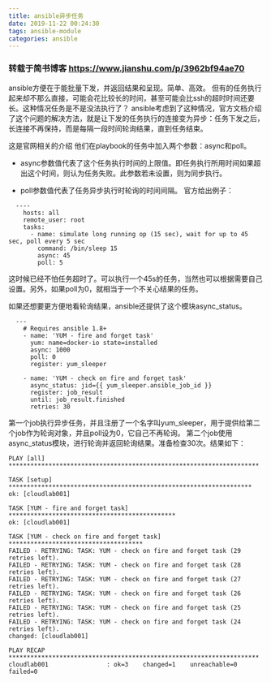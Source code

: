 ```yaml
---
title: ansible异步任务
date: 2019-11-22 00:24:30
tags: ansible-module
categories: ansible
---
```


### 转载于简书博客 https://www.jianshu.com/p/3962bf94ae70

ansible方便在于能批量下发，并返回结果和呈现。简单、高效。
但有的任务执行起来却不那么直接，可能会花比较长的时间，甚至可能会比ssh的超时时间还要长。这种情况任务是不是没法执行了？
ansible考虑到了这种情况，官方文档介绍了这个问题的解决方法，就是让下发的任务执行的连接变为异步：任务下发之后，长连接不再保持，而是每隔一段时间轮询结果，直到任务结束。

<!--more-->

这是官网相关的介绍
他们在playbook的任务中加入两个参数：async和poll。

* async参数值代表了这个任务执行时间的上限值。即任务执行所用时间如果超出这个时间，则认为任务失败。此参数若未设置，则为同步执行。

* poll参数值代表了任务异步执行时轮询的时间间隔。
官方给出例子：

```
  ----
    hosts: all
    remote_user: root
    tasks:
      - name: simulate long running op (15 sec), wait for up to 45 sec, poll every 5 sec
        command: /bin/sleep 15
        async: 45
        poll: 5
```

这时候已经不怕任务超时了。可以执行一个45s的任务，当然也可以根据需要自己设置。另外，如果poll为0，就相当于一个不关心结果的任务。

如果还想要更方便地看轮询结果，ansible还提供了这个模块async_status。

```
  ---
    # Requires ansible 1.8+
    - name: 'YUM - fire and forget task'
      yum: name=docker-io state=installed
      async: 1000
      poll: 0
      register: yum_sleeper

    - name: 'YUM - check on fire and forget task'
      async_status: jid={{ yum_sleeper.ansible_job_id }}
      register: job_result
      until: job_result.finished
      retries: 30
```

第一个job执行异步任务，并且注册了一个名字叫yum_sleeper，用于提供给第二个job作为轮询对象，并且poll设为0，它自己不再轮询。
第二个job使用async_status模块，进行轮询并返回轮询结果。准备检查30次。结果如下：

```
PLAY [all] *********************************************************************

TASK [setup] *******************************************************************
ok: [cloudlab001]

TASK [YUM - fire and forget task] **********************************************
ok: [cloudlab001]

TASK [YUM - check on fire and forget task] *************************************
FAILED - RETRYING: TASK: YUM - check on fire and forget task (29 retries left).
FAILED - RETRYING: TASK: YUM - check on fire and forget task (28 retries left).
FAILED - RETRYING: TASK: YUM - check on fire and forget task (27 retries left).
FAILED - RETRYING: TASK: YUM - check on fire and forget task (26 retries left).
FAILED - RETRYING: TASK: YUM - check on fire and forget task (25 retries left).
FAILED - RETRYING: TASK: YUM - check on fire and forget task (24 retries left).
changed: [cloudlab001]

PLAY RECAP *********************************************************************
cloudlab001                : ok=3    changed=1    unreachable=0    failed=0
```